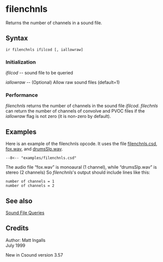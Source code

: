 <!--
id:filenchnls
category:Signal I/O:Soundfile Queries
-->
# filenchnls
Returns the number of channels in a sound file.

## Syntax
``` csound-orc
ir filenchnls ifilcod [, iallowraw]
```

### Initialization

_ifilcod_ -- sound file to be queried

_iallowraw_ -- (Optional) Allow raw sound files (default=1)

### Performance

_filenchnls_ returns the number of channels in the sound file _ifilcod_. _filechnls_ can return the number of channels of convolve and PVOC files if the _iallowraw_ flag is not zero (it is non-zero by default).

## Examples

Here is an example of the filenchnls opcode. It uses the file [filenchnls.csd](../../examples/filenchnls.csd), [fox.wav](../../examples/fox.wav), and [drumsSlp.wav](../../examples/drumsSlp.wav).

``` csound-csd title="Example of the filenchnls opcode." linenums="1"
--8<-- "examples/filenchnls.csd"
```

The audio file &#8220;fox.wav&#8221; is monoaural (1 channel), while &#8220;drumsSlp.wav&#8221; is stereo (2 channels) So _filenchnls_'s output should include lines like this:

```
number of channels = 1
number of channels = 2
```

## See also

[Sound File Queries](../../sigio/queries)

## Credits

Author: Matt Ingalls<br>
July 1999<br>

New in Csound version 3.57
